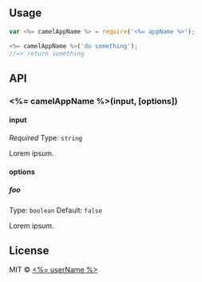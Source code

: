 
## Usage

```js
var <%= camelAppName %> = require('<%= appName %>');

<%= camelAppName %>('do something');
//=> return something
```

## API

### <%= camelAppName %>(input, [options])

#### input

*Required*
Type: `string`

Lorem ipsum.

#### options

##### foo

Type: `boolean`
Default: `false`

Lorem ipsum.

## License

MIT © [<%= userName %>](<%= userBlog %>)
